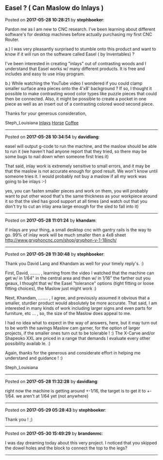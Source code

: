 ## Easel ?  ( Can Maslow do Inlays )
Posted on **2017-05-28 10:28:21** by **stephboeker**:

Pardon me as I am new to CNC research.  I've been learning about different software's for desktop machines before actually purchasing my first CNC Router.  



a.)   I was very pleasantly surprised to stumble onto this product and want to know if it will run on the software called Easel ( by Inventables) ?

I've been interested in creating "inlays" out of contrasting woods and I understand that Easel works w/ many different products.  It is free and includes and easy to use inlay program.  

b.)   While watching the YouTube video I wondered if you could clamp smaller surface area pieces onto the 4'x8' background ?   If so, I thought it possible to make contrasting wood color types like puzzle pieces that could then be connected.  Also, it might be possible to create a pocket in one piece as well as an insert out of a contrasting colored wood second piece.



Thanks for your generous consideration,

Steph_Louisiana [Inlays](/images/yk/ykfm_inlays.jpg.jpg)  [Horse](/images/lg/lgxl_horse.jpg.jpg)  [Coffee](/images/rd/rdiq_coffee.jpg.jpg)

---

Posted on **2017-05-28 10:34:54** by **davidlang**:

easel will output g-code to run the machine, and the maslow should be able to run it (we haven't had anyone report that they tried, so there may be some bugs to nail down when someone first tries it)



That said, inlay work is extremely sensitive to small errors, and it may be that the maslow is not accurate enough for good result. We won't know until someone tries it. I would probably not buy a maslow if all my work was going to be inlays :-)



yes, you can fasten smaller pieces and work on them, you will probably want to put other wood that's the same thickness as your workpiece around it so that the sled has good support at all times (and watch out that you don't try to cut an inlay area large enough for the sled to fall into it)

---

Posted on **2017-05-28 11:01:24** by **khandam**:

if inlays are your thing, a small desktop cnc with gantry rails is the way to go.  99% of inlay work will be much smaller then a 4x8 sheet http://www.gryphoncnc.com/shop/gryphon-v-1-18inch/

---

Posted on **2017-05-28 11:30:48** by **stephboeker**:

Thank you David Lang and Khandam as well for your timely reply's. :)   



First, David, ........ , learning from the video I watched that the machine can get w/ in 1/64" in the central area and then w/ in 1/16" the farther out you geaux, I thought that w/ the Easel "tolerance" options (tight fitting or loose fitting choices), the Maslow just might work :)    



Next, Khandam, ........ , I agree, and previously assumed it obvious that a smaller, sturdier product would absolutely be more accurate.  That said, I am interested in many kinds of work including larger signs and even parts for furniture, etc ... , so, the size of the Maslow does appeal to me.  



I had no idea what to expect in the way of answers, here, but it may turn out to be worth the savings Maslow cam garner, for the option of larger projects, if the smaller ones turn out to be tolerable ! :)   The X-Carve and/or Shapeoko XXL are priced in a range that demands I evaluate every other possibility availab le. :)



Again, thanks for the generous and considerate effort in helping me understand and guidance ! :)

Steph_Louisiana

---

Posted on **2017-05-28 11:32:28** by **davidlang**:

right now the machine is getting around +-1/16, the target is to get it to +- 1/64. we aren't at 1/64 yet (not anywhere)

---

Posted on **2017-05-29 05:28:43** by **stephboeker**:

Thank you ! ;)

---

Posted on **2017-05-30 15:49:29** by **brandonmc**:

I was day dreaming today about this very project. I noticed that you skipped the dowel holes and the block to connect the top to the legs?

---

